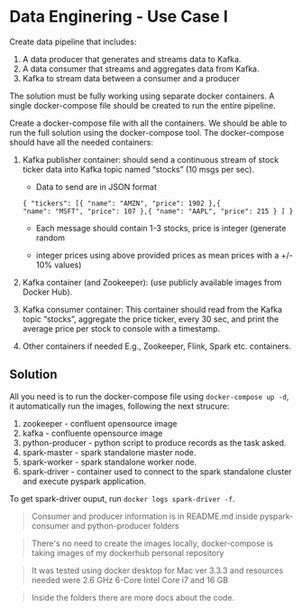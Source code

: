 # Data Enginering - Use Case I

Create data pipeline that includes:

1. A data producer that generates and streams data to Kafka.
2. A data consumer that streams and aggregates data from Kafka.
3. Kafka to stream data between a consumer and a producer

The solution must be fully working using separate docker containers. A single docker-compose file should be created to run the entire pipeline.

Create a docker-compose file with all the containers. We should be able to run the full solution using the docker-compose tool. The docker-compose should have all the needed containers:

1. Kafka publisher container: should send a continuous stream of stock ticker data into Kafka topic named “stocks” (10 msgs per sec).

    * Data to send are in JSON format

    ```
    { "tickers": [{ "name": "AMZN", "price": 1902 },{
    "name": "MSFT", "price": 107 },{ "name": "AAPL", "price": 215 } ] }
    ```

    * Each message should contain 1-3 stocks, price is integer (generate random

    * integer prices using above provided prices as mean prices with a +/- 10% values)

2. Kafka container (and Zookeeper): (use publicly available images from Docker Hub).

3. Kafka consumer container: This container should read from the Kafka topic “stocks”, aggregate the price ticker, every 30 sec, and print the average price per stock to console with a timestamp.

4. Other containers if needed E.g., Zookeeper, Flink, Spark etc. containers.


## Solution


All you need is to run the docker-compose file using `docker-compose up -d`, it automatically run 
the images, following the next strucure:

1. zookeeper - confluent opensource image 
2. kafka - confluente opensource image
3. python-producer - python script to produce records as the task asked.
4. spark-master - spark standalone master node.
5. spark-worker - spark standalone worker node.
6. spark-driver - container used to connect to the spark standalone cluster and execute pyspark application.

To get spark-driver ouput, run `docker logs spark-driver -f`.

> Consumer and producer information is in README.md inside pyspark-consumer and python-producer folders

> There's no need to create the images locally, docker-compose is taking images of my dockerhub personal repository

> It was tested using docker desktop for Mac ver 3.3.3 and resources needed were 2.6 GHz 6-Core Intel Core i7 and 16 GB


> Inside the folders there are more docs about the code.

